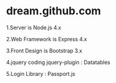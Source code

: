 # dream.github.com

1.Server is Node.js 4.x

2.Web Framework is Express 4.x

3.Front Design is Bootstrap 3.x

4.jquery coding
  jquery-plugin : Datatables
  
5.Login Library : Passport.js
